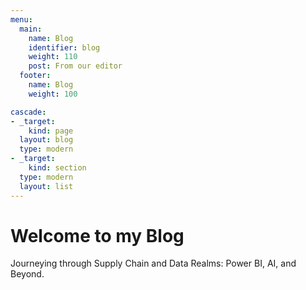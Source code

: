 ```yaml
---
menu:
  main:
    name: Blog
    identifier: blog
    weight: 110
    post: From our editor
  footer:
    name: Blog
    weight: 100

cascade:
- _target:
    kind: page
  layout: blog
  type: modern
- _target:
    kind: section
  type: modern
  layout: list
---
```

Welcome to my Blog
============

Journeying through Supply Chain and Data Realms: Power BI, AI, and Beyond.
